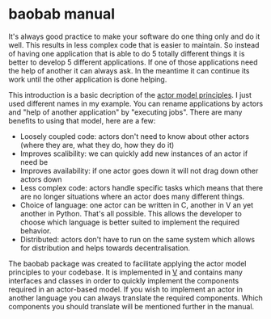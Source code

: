 # baobab manual

It's always good practice to make your software do one thing only and do it well. This results in less complex code that is easier to maintain. So instead of having one application that is able to do 5 totally different things it is better to develop 5 different applications. If one of those applications need the help of another it can always ask. In the meantime it can continue its work until the other application is done helping. 

This introduction is a basic decription of the [actor model principles](https://www.oreilly.com/library/view/scala-reactive-programming/9781787288645/8253d31d-ed61-46c3-8c69-9d49d8d8ab07.xhtml). I just used different names in my example. You can rename applications by actors and "help of another application" by "executing jobs". There are many benefits to using that model, here are a few:

* Loosely coupled code: actors don't need to know about other actors (where they are, what they do, how they do it)
* Improves scalibility: we can quickly add new instances of an actor if need be
* Improves availability: if one actor goes down it will not drag down other actors down
* Less complex code: actors handle specific tasks which means that there are no longer situations where an actor does many different things.
* Choice of language: one actor can be written in C, another in V an yet another in Python. That's all possible. This allows the developer to choose which language is better suited to implement the required behavior.
* Distributed: actors don't have to run on the same system which allows for distribution and helps towards decentralisation.

The baobab package was created to facilitate applying the actor model principles to your codebase. It is implemented in [V](https://vlang.io/) and contains many interfaces and classes in order to quickly implement the components required in an actor-based model. If you wish to implement an actor in another language you can always translate the required components. Which components you should translate will be mentioned further in the manual.